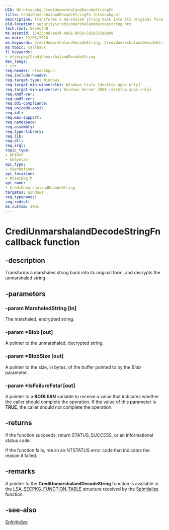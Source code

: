 ```yaml
---
UID: NC:ntsecpkg.CrediUnmarshalandDecodeStringFn
title: CrediUnmarshalandDecodeStringFn (ntsecpkg.h)
description: Transforms a marshaled string back into its original form, and decrypts the unmarshaled string.
old-location: security\crediunmarshalanddecodestring.htm
tech.root: SecAuthN
ms.assetid: 15423c8d-ea3b-4981-b059-5828555a9e89
ms.date: 12/05/2018
ms.keywords: CrediUnmarshalandDecodeString, CrediUnmarshalandDecodeString callback function [Security], CrediUnmarshalandDecodeStringFn, CrediUnmarshalandDecodeStringFn callback, ntsecpkg/CrediUnmarshalandDecodeString, security.crediunmarshalanddecodestring
ms.topic: callback
f1_keywords:
- ntsecpkg/CrediUnmarshalandDecodeString
dev_langs:
- c++
req.header: ntsecpkg.h
req.include-header: 
req.target-type: Windows
req.target-min-winverclnt: Windows Vista [desktop apps only]
req.target-min-winversvr: Windows Server 2008 [desktop apps only]
req.kmdf-ver: 
req.umdf-ver: 
req.ddi-compliance: 
req.unicode-ansi: 
req.idl: 
req.max-support: 
req.namespace: 
req.assembly: 
req.type-library: 
req.lib: 
req.dll: 
req.irql: 
topic_type:
- APIRef
- kbSyntax
api_type:
- UserDefined
api_location:
- Ntsecpkg.h
api_name:
- CrediUnmarshalandDecodeString
targetos: Windows
req.typenames: 
req.redist: 
ms.custom: 19H1
---
```


# CrediUnmarshalandDecodeStringFn callback function


## -description


Transforms a marshaled string back into its original form, and decrypts the unmarshaled string.


## -parameters




### -param MarshaledString [in]

The marshaled, encrypted string.


### -param *Blob [out]

A pointer to the unmarshaled, decrypted string.


### -param *BlobSize [out]

A pointer to the size, in bytes, of the buffer pointed to by the <i>Blob</i> parameter.


### -param *IsFailureFatal [out]

A pointer to a <b>BOOLEAN</b> variable to receive a value that indicates whether the caller should complete the operation. If the value of this parameter is <b>TRUE</b>, the caller should not complete the operation.


## -returns



If the function succeeds, return STATUS_SUCCESS, or an informational status code.

If the function fails, return an NTSTATUS error code that indicates the reason it failed.




## -remarks



A pointer to the <b>CrediUnmarshalandDecodeString</b> function is available in the 
<a href="https://docs.microsoft.com/windows/desktop/api/ntsecpkg/ns-ntsecpkg-lsa_secpkg_function_table">LSA_SECPKG_FUNCTION_TABLE</a> structure received by the 
<a href="https://docs.microsoft.com/windows/desktop/api/ntsecpkg/nc-ntsecpkg-spinitializefn">SpInitialize</a> function.




## -see-also




<a href="https://docs.microsoft.com/windows/desktop/api/ntsecpkg/nc-ntsecpkg-spinitializefn">SpInitialize</a>
 

 

